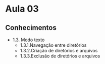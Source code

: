 # Aula 03
## Conhecimentos

- 1.3. Modo texto
    - 1.3.1.Navegação entre diretórios
    - 1.3.2.Criação de diretórios e arquivos
    - 1.3.3.Exclusão de diretórios e arquivos